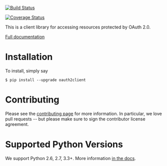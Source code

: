 [![Build Status](https://travis-ci.org/aaronwinter/oauth2client.svg?branch=test-patch-1)](https://travis-ci.org/aaronwinter/oauth2client)

[![Coverage Status](https://img.shields.io/coveralls/google/oauth2client.svg)](https://coveralls.io/r/google/oauth2client?branch=master)

This is a client library for accessing resources protected by OAuth 2.0.

[Full documentation](http://google.github.io/oauth2client/)

Installation
============

To install, simply say

    $ pip install --upgrade oauth2client

Contributing
============

Please see the
[contributing page](http://google.github.io/oauth2client/contributing.html)
for more information. In particular, we love pull requests -- but please make
sure to sign the contributor license agreement.

Supported Python Versions
=========================

We support Python 2.6, 2.7, 3.3+. More information
[in the docs](http://google.github.io/oauth2client/#supported-python-versions).
